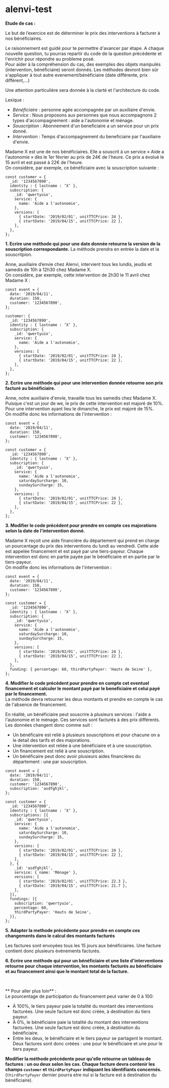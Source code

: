 # alenvi-test

**Etude de cas :**

Le but de l’exercice est de déterminer le prix des interventions à facturer à nos bénéficiaires.

Le raisonnement est guidé pour te permettre d'avancer par étape. A chaque nouvelle question, tu pourras repartir du code de la question précédente et l'enrichir pour répondre au probleme posé.  
Pour aider à la compréhension du cas, des exemples des objets manipulés (intervention, bénéficiaire) seront donnés. Les méthodes devront bien sûr s'appliquer à tout autre evenement/bénéficiaire (date différente, prix différent,...)

Une attention particulière sera donnée à la clarté et l'architecture du code.


Lexique :
- *Bénéficiaire* : personne agée accompagnée par un auxiliaire d'envie.
- *Service* : Nous proposons aux personnes que nous accompagnons 2 types d'accompagnement : aide a l'autonomie et ménage.
- *Souscription* : Abonnement d'un beneficiaire a un service pour un prix donné.
- *Intervention* : Temps d'accompagnement du beneficiaire par l'auxiliaire d'envie.


Madame X est une de nos bénéficiaires. Elle a souscrit à un service « Aide a l'autonomie » dès le 1er février au prix de 24€ de l'heure. Ce prix a évolué le 15 avril et est passé à 22€ de l'heure.  
On considère, par exemple, ce bénéficiaire avec la souscription suivante :
```
const customer = {
  _id: '1234567890',
  identity : { lastname : ‘X’ },
  subscription: {
    _id: 'qwertyuio',
    service: {
      name: 'Aide a l'autonomie',
    },
    versions: [
      { startDate: '2019/02/01', unitTTCPrice: 24 },
      { startDate: '2019/04/15', unitTTCPrice: 22 },
    ],
  },
};
```

**1.	Ecrire une méthode qui pour une date donnée retourne la version de la souscription correspondante.**
La méthode prendra en entrée la date et la souscritpion.


Anne, auxiliaire d’envie chez Alenvi, intervient tous les lundis, jeudis et samedis de 10h à 12h30 chez Madame X.  
On considère, par exemple, cette intervention de 2h30 le 11 avril chez Madame X :
```
const event = {
  date: '2019/04/11',
  duration: 150,
  customer: '1234567890',
};

customer: {
  _id: '1234567890',
  identity : { lastname : ‘X’ },
  subscription: {
    _id: 'qwertyuio',
    service: {
      name: 'Aide a l'autonomie',
    },
    versions: [
      { startDate: '2019/02/01', unitTTCPrice: 24 },
      { startDate: '2019/04/15', unitTTCPrice: 22 },
    ],
  },
};
```

**2.	Ecrire une méthode qui pour une intervention donnée retourne son prix facturé au bénéficiaire.**


Anne, notre auxiliaire d'envie, travaille tous les samedis chez Madame X. Puisque c'est un jour de we, le prix de cette intervention est majoré de 10%. Pour une intervention ayant lieu le dimanche, le prix est majoré de 15%.  
On modifie donc les informations de l'intervention :
```
const event = {
  date: '2019/04/11',
  duration: 150,
  customer: '1234567890',
};

const customer = {
  _id: '1234567890',
  identity : { lastname : ‘X’ },
  subscription: {
    _id: 'qwertyuio',
    service: {
      name: 'Aide a l'autonomie',
      saturdaySurcharge: 10,
      sundaySurcharge: 15,
    },
    versions: [
      { startDate: '2019/02/01', unitTTCPrice: 24 },
      { startDate: '2019/04/15', unitTTCPrice: 22 },
    ],
  },
};
```

**3.	Modifier le code précédent pour prendre en compte ces majorations selon la date de l'intervention donné.**


Madame X reçoit une aide financière du département qui prend en charge un pourcentage du prix des interventions du lundi au vendredi.
Cette aide est appelée financement et est payé par une tiers-payeur. Chaque intervention est donc en partie payée par le bénéficiaire et en partie par le tiers-payeur.  
On modifie donc les informations de l'intervention :
```
const event = {
  date: '2019/04/11',
  duration: 150,
  customer: '1234567890',
};

const customer = {
  _id: '1234567890',
  identity : { lastname : ‘X’ },
  subscription: {
    _id: 'qwertyuio',
    service: {
      name: 'Aide a l'autonomie',
      saturdaySurcharge: 10,
      sundaySurcharge: 15,
    },
    versions: [
      { startDate: '2019/02/01', unitTTCPrice: 24 },
      { startDate: '2019/04/15', unitTTCPrice: 22 },
    ],
  },
  funding: { percentage: 60, thirdPartyPayer: 'Hauts de Seine' },
};
```

**4. Modifier le code précédent pour prendre en compte cet eventuel financement et calculer le montant payé par le beneficiaire et celui payé par le financement.**   
La méthode devra retourner les deux montants et prendre en compte le cas de l'absence de financement.


En réalité, un bénéficiaire peut souscrire à plusieurs services : l'aide a l'autonomie et le ménage. Ces services sont facturés à des prix différents.
Les données changent donc comme suit :
- Un bénéficaire est relié à plusieurs souscriptions et pour chacune on a le detail des tarifs et des majorations.
- Une intervention est reliée à une bénéficiaire et à une souscription.
- Un financement est relié à une souscription.
- Un bénéficaire peut donc avoir plusieurs aides financières du département : une par souscription.

```
const event = {
  date: '2019/04/11',
  duration: 150,
  customer: '1234567890',
  subscription: 'asdfghjkl',
};

const customer = {
  _id: '1234567890',
  identity : { lastname : ‘X’ },
  subscriptions: [{
    _id: 'qwertyuio',
    service: {
      name: 'Aide a l'autonomie',
      saturdaySurcharge: 10,
      sundaySurcharge: 15,
    },
    versions: [
      { startDate: '2019/02/01', unitTTCPrice: 24 },
      { startDate: '2019/04/15', unitTTCPrice: 22 },
    ],
  }, {
    _id: 'asdfghjkl',
    service: { name: 'Ménage' },
    versions: [
      { startDate: '2019/02/01', unitTTCPrice: 22.3 },
      { startDate: '2019/04/15', unitTTCPrice: 21.7 },
    ],
  }],
  fundings: [{
    subscription: 'qwertyuio',
    percentage: 60,
    thirdPartyPayer: 'Hauts de Seine',
  }],
};
```

**5. Adapter la methode précédente pour prendre en compte ces changements dans le calcul des montants facturés**


Les factures sont envoyées tous les 15 jours aux bénéficiaires. Une facture contient donc plusieurs évènements facturés.

**6. Ecrire une méthode qui pour un bénéficiaire et une liste d'interventions retourne pour chaque intervention, les montants facturés au bénéficiaire et au financement ainsi que le montant total de la facture.**

<br/>

** Pour aller plus loin** :  
Le pourcentage de participation du financement peut varier de 0 à 100:
- À 100%, le tiers payeur paie la totalité du montant des interventions facturées. Une seule facture est donc créée, à destination du tiers payeur.
- À 0%, le bénéficiaire paie la totalité du montant des interventions facturées. Une seule facture est donc créée, à destination du bénéficiaire.
- Entre les deux, le bénéficiaire et le tiers payeur se partagent le montant. Deux factures sont donc créées : une pour le bénéficiaire et une pour le tiers payeur.

**Modifier la méthode précédente pour qu'elle retourne un tableau de factures : un ou deux selon les cas. Chaque facture devra contenir les champs `customer` et `thirdPartyPayer` indiquant les identifiants concernés.**  
(`thirdPartyPayer` dernier pourra etre nul si la facture est à destination du bénéficiaire).

